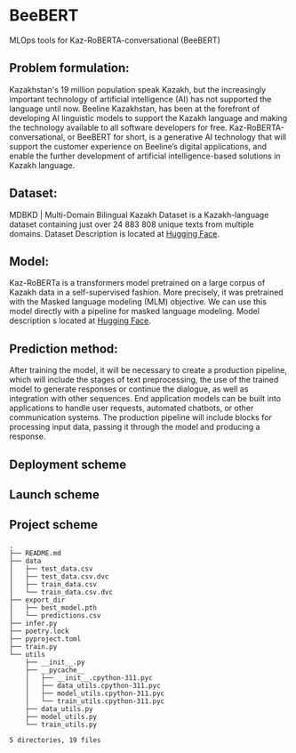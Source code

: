 # BeeBERT
MLOps tools for Kaz-RoBERTA-conversational (BeeBERT)

## Problem formulation:
Kazakhstan's 19 million population speak Kazakh, but the increasingly important technology of artificial intelligence (AI) has not supported the language until now. Beeline Kazakhstan, has been at the forefront of developing AI linguistic models to support the Kazakh language and  making the technology available to all software developers for free. Kaz-RoBERTA-conversational, or BeeBERT for short, is a generative AI technology that will support the customer experience on Beeline’s digital applications, and enable the further development of artificial intelligence-based solutions in Kazakh language.

## Dataset:
MDBKD | Multi-Domain Bilingual Kazakh Dataset is a Kazakh-language dataset containing just over 24 883 808 unique texts from multiple domains. Dataset Description is located at [Hugging Face](https://huggingface.co/datasets/kz-transformers/multidomain-kazakh-dataset).

## Model:
Kaz-RoBERTa is a transformers model pretrained on a large corpus of Kazakh data in a self-supervised fashion. More precisely, it was pretrained with the Masked language modeling (MLM) objective. We can use this model directly with a pipeline for masked language modeling. Model description s located at [Hugging Face](https://huggingface.co/kz-transformers/kaz-roberta-conversational).

## Prediction method:
After training the model, it will be necessary to create a production pipeline, which will include the stages of text preprocessing, the use of the trained model to generate responses or continue the dialogue, as well as integration with other sequences. End application models can be built into applications to handle user requests, automated chatbots, or other communication systems. The production pipeline will include blocks for processing input data, passing it through the model and producing a response.

## Deployment scheme

## Launch scheme

## Project scheme
```
.
├── README.md
├── data
│   ├── test_data.csv
│   ├── test_data.csv.dvc
│   ├── train_data.csv
│   └── train_data.csv.dvc
├── export_dir
│   ├── best_model.pth
│   └── predictions.csv
├── infer.py
├── poetry.lock
├── pyproject.toml
├── train.py
└── utils
    ├── __init__.py
    ├── __pycache__
    │   ├── __init__.cpython-311.pyc
    │   ├── data_utils.cpython-311.pyc
    │   ├── model_utils.cpython-311.pyc
    │   └── train_utils.cpython-311.pyc
    ├── data_utils.py
    ├── model_utils.py
    └── train_utils.py

5 directories, 19 files
```
